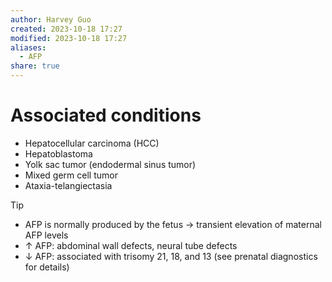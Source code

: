 ```yaml
---
author: Harvey Guo
created: 2023-10-18 17:27
modified: 2023-10-18 17:27
aliases:
  - AFP
share: true
---
```


# Associated conditions
- Hepatocellular carcinoma (HCC)
- Hepatoblastoma
- Yolk sac tumor (endodermal sinus tumor)
- Mixed germ cell tumor
- Ataxia-telangiectasia
>[!tip] 
>- AFP is normally produced by the fetus → transient elevation of maternal AFP levels
>- ↑ AFP: abdominal wall defects, neural tube defects
>- ↓ AFP: associated with trisomy 21, 18, and 13 (see prenatal diagnostics for details)
